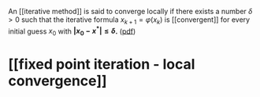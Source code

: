An [[iterative method]] is said to converge locally if there exists a number $\delta > 0$ such that the iterative formula 
$x_{k+1}=\varphi(x_{k})$ is [[convergent]] for every initial guess $x_{0}$ with **$|x_{0} - x^{*}|\leq \delta$.** 
([pdf](zotero://open-pdf/library/items/X3UESHXG?page=33&annotation=2CXBVV29)) <!--SR:!2023-03-09,3,250-->





# [[fixed point iteration - local convergence]] 